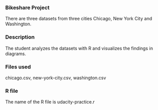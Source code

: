 ### Bikeshare Project
There are three datasets from three cities Chicago, New York City and Washington.

### Description
The student analyzes the datasets with R and visualizes the findings in diagrams.

### Files used
chicago.csv, new-york-city.csv, washington.csv

### R file
The name of the R file is udacity-practice.r
